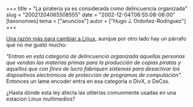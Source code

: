+++
title = "La pirateria ya es considerada como delincuencia organizada"
slug = "20021204065508555"
date = "2002-12-04T06:55:08-06:00"
[taxonomies]
tema = ["anuncios"]
autor = ["Hugo J. Ordoñez-Rodriguez"]
+++

[Una razón más para cambiar a
Linux](http://www.reforma.com/nacional/articulo/250886/), aunque por
otro lado hay un párrafo que no me gustó mucho:

*"Entran en esta categoría de delincuencia organizada aquellas personas
que vendan las materias primas para la producción de copias piratas y
aquellos que con fines de lucro fabriquen sistemas para desactivar los
dispositivos electrónicos de protección de programas de computación"*.
Entonces un lame encoder entra en esa categoria o DivX, o DeCss.

¿Hasta dónde esta ley afecta las utilerías comunmente usadas en una
estacion Linux multimedios?
